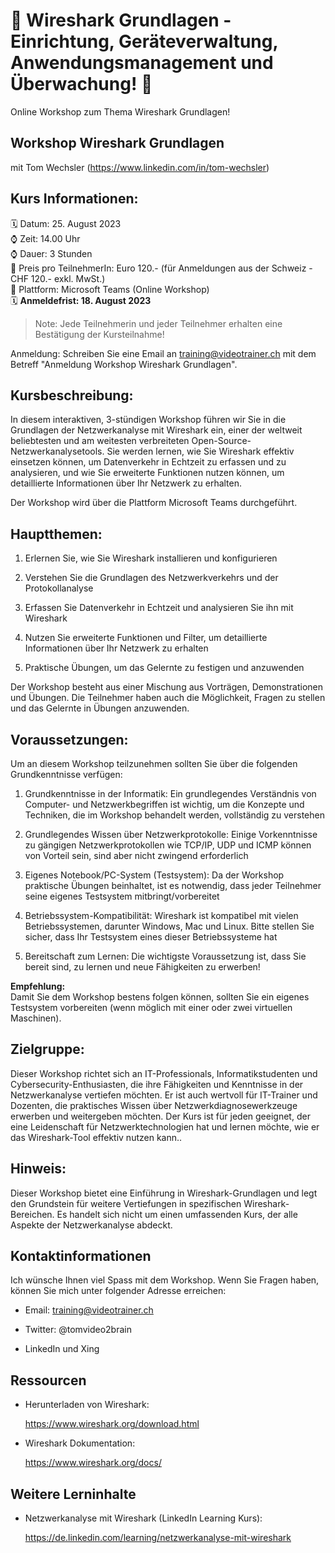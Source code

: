 # 📢 Wireshark Grundlagen - Einrichtung, Geräteverwaltung, Anwendungsmanagement und Überwachung! 📢
Online Workshop zum Thema Wireshark Grundlagen!

## Workshop Wireshark Grundlagen
mit Tom Wechsler (https://www.linkedin.com/in/tom-wechsler)


## Kurs Informationen:
🗓️ Datum: 25. August 2023  
⌚ Zeit: 14.00 Uhr  
⌚ Dauer: 3 Stunden  
💸 Preis pro TeilnehmerIn: Euro 120.- (für Anmeldungen aus der Schweiz - CHF 120.- exkl. MwSt.)  
📍 Plattform: Microsoft Teams (Online Workshop)  
🗓️ **Anmeldefrist: 18. August 2023**  

> Note: Jede Teilnehmerin und jeder Teilnehmer erhalten eine Bestätigung der Kursteilnahme!

Anmeldung: Schreiben Sie eine Email an training@videotrainer.ch mit dem Betreff "Anmeldung Workshop Wireshark Grundlagen".  

## Kursbeschreibung:
In diesem interaktiven, 3-stündigen Workshop führen wir Sie in die Grundlagen der Netzwerkanalyse mit Wireshark ein, einer der weltweit beliebtesten und am weitesten verbreiteten Open-Source-Netzwerkanalysetools. Sie werden lernen, wie Sie Wireshark effektiv einsetzen können, um Datenverkehr in Echtzeit zu erfassen und zu analysieren, und wie Sie erweiterte Funktionen nutzen können, um detaillierte Informationen über Ihr Netzwerk zu erhalten.

Der Workshop wird über die Plattform Microsoft Teams durchgeführt.

## Hauptthemen:
1. Erlernen Sie, wie Sie Wireshark installieren und konfigurieren

2. Verstehen Sie die Grundlagen des Netzwerkverkehrs und der Protokollanalyse

3. Erfassen Sie Datenverkehr in Echtzeit und analysieren Sie ihn mit Wireshark

4. Nutzen Sie erweiterte Funktionen und Filter, um detaillierte Informationen über Ihr Netzwerk zu erhalten

5. Praktische Übungen, um das Gelernte zu festigen und anzuwenden

Der Workshop besteht aus einer Mischung aus Vorträgen, Demonstrationen und Übungen. Die Teilnehmer haben auch die Möglichkeit, Fragen zu stellen und das Gelernte in Übungen anzuwenden.

## Voraussetzungen:
Um an diesem Workshop teilzunehmen sollten Sie über die folgenden Grundkenntnisse verfügen:

1. Grundkenntnisse in der Informatik: Ein grundlegendes Verständnis von Computer- und Netzwerkbegriffen ist wichtig, um die Konzepte und Techniken, die im Workshop behandelt werden, vollständig zu verstehen  

2. Grundlegendes Wissen über Netzwerkprotokolle: Einige Vorkenntnisse zu gängigen Netzwerkprotokollen wie TCP/IP, UDP und ICMP können von Vorteil sein, sind aber nicht zwingend erforderlich

3. Eigenes Notebook/PC-System (Testsystem): Da der Workshop praktische Übungen beinhaltet, ist es notwendig, dass jeder Teilnehmer seine eigenes Testsystem mitbringt/vorbereitet

4. Betriebssystem-Kompatibilität: Wireshark ist kompatibel mit vielen Betriebssystemen, darunter Windows, Mac und Linux. Bitte stellen Sie sicher, dass Ihr Testsystem eines dieser Betriebssysteme hat

5. Bereitschaft zum Lernen: Die wichtigste Voraussetzung ist, dass Sie bereit sind, zu lernen und neue Fähigkeiten zu erwerben!  

**Empfehlung:**  
Damit Sie dem Workshop bestens folgen können, sollten Sie ein eigenes Testsystem vorbereiten (wenn möglich mit einer oder zwei virtuellen Maschinen).

## Zielgruppe:
Dieser Workshop richtet sich an IT-Professionals, Informatikstudenten und Cybersecurity-Enthusiasten, die ihre Fähigkeiten und Kenntnisse in der Netzwerkanalyse vertiefen möchten. Er ist auch wertvoll für IT-Trainer und Dozenten, die praktisches Wissen über Netzwerkdiagnosewerkzeuge erwerben und weitergeben möchten. Der Kurs ist für jeden geeignet, der eine Leidenschaft für Netzwerktechnologien hat und lernen möchte, wie er das Wireshark-Tool effektiv nutzen kann..

## Hinweis:
Dieser Workshop bietet eine Einführung in Wireshark-Grundlagen und legt den Grundstein für weitere Vertiefungen in spezifischen Wireshark-Bereichen. Es handelt sich nicht um einen umfassenden Kurs, der alle Aspekte der Netzwerkanalyse abdeckt.

## Kontaktinformationen
Ich wünsche Ihnen viel Spass mit dem Workshop. Wenn Sie Fragen haben, können Sie mich unter folgender Adresse erreichen:

- Email: training@videotrainer.ch

- Twitter: @tomvideo2brain

- LinkedIn und Xing


## Ressourcen
- Herunterladen von Wireshark:

  https://www.wireshark.org/download.html

- Wireshark Dokumentation:

  https://www.wireshark.org/docs/

## Weitere Lerninhalte
- Netzwerkanalyse mit Wireshark (LinkedIn Learning Kurs):

  https://de.linkedin.com/learning/netzwerkanalyse-mit-wireshark
